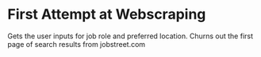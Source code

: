 # First Attempt at Webscraping

Gets the user inputs for job role and preferred location.
Churns out the first page of search results from jobstreet.com
